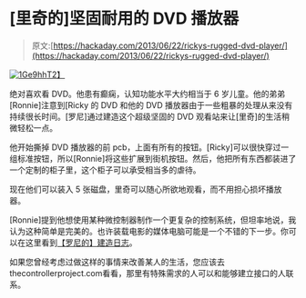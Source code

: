 # [里奇的]坚固耐用的 DVD 播放器

> 原文:[https://hackaday.com/2013/06/22/rickys-rugged-dvd-player/](https://hackaday.com/2013/06/22/rickys-rugged-dvd-player/)

[![1Ge9hh](../Images/1d841b3640ebeb873197b7b63e5f2cc3.png)T2】](http://hackaday.com/wp-content/uploads/2013/06/1ge9hh.jpg)

绝对喜欢看 DVD。他患有癫痫，认知功能水平大约相当于 6 岁儿童。他的弟弟[Ronnie]注意到[Ricky 的 DVD 和他的 DVD 播放器由于一些粗暴的处理从来没有持续很长时间。[罗尼]通过建造这个超级坚固的 DVD 观看站来让[里奇]的生活稍微轻松一点。

他开始撕掉 DVD 播放器的前 pcb，上面有所有的按钮。[Ricky]可以很快穿过一组标准按钮，所以[Ronnie]将这些扩展到街机按钮。然后，他把所有东西都装进了一个定制的柜子里，这个柜子可以承受相当多的虐待。

现在他们可以装入 5 张磁盘，里奇可以随心所欲地观看，而不用担心损坏播放器。

[Ronnie]提到他想使用某种微控制器制作一个更复杂的控制系统，但坦率地说，我认为这种简单是完美的。也许装载电影的媒体电脑可能是一个不错的下一步。你可以在这里看到[【罗尼的】建造日志](http://thestuffimade.blogspot.com/2013/05/rickys-dvd-player-part-2.html)。

如果您曾经考虑过做这样的事情来改善某人的生活，您应该去 thecontrollerproject.com看看，那里有特殊需求的人可以和能够建立接口的人联系。